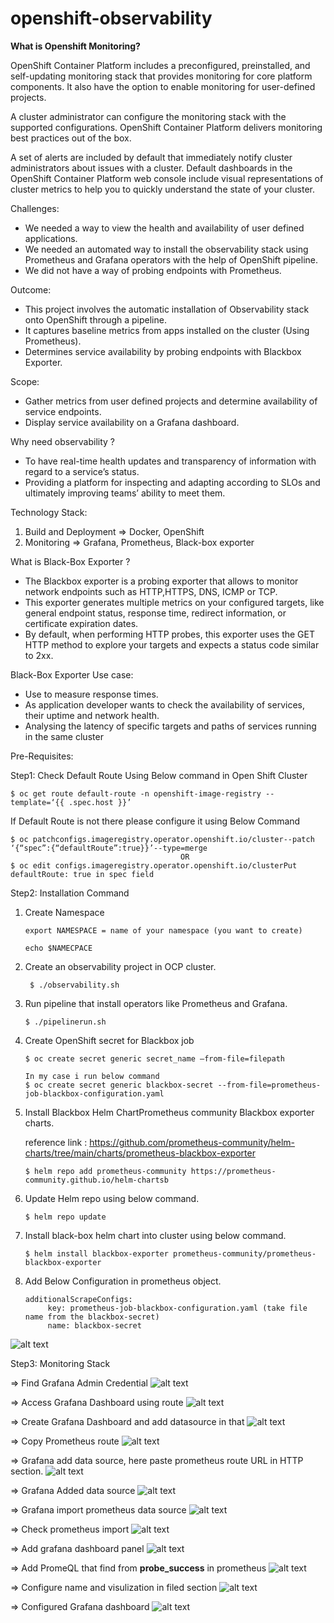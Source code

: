# openshift-observability

**What is Openshift Monitoring?**

OpenShift Container Platform includes a preconfigured, preinstalled, and self-updating monitoring stack that provides monitoring for core platform components. It also have the option to enable monitoring for user-defined projects.

A cluster administrator can configure the monitoring stack with the supported configurations. OpenShift Container Platform delivers monitoring best practices out of the box.

A set of alerts are included by default that immediately notify cluster administrators about issues with a cluster. Default dashboards in the OpenShift Container Platform web console include visual representations of cluster metrics to help you to quickly understand the state of your cluster.

 
Challenges:
- We needed a way to view the health and availability of user defined applications.
- We needed an automated way to install the observability stack using Prometheus and Grafana operators with the help of OpenShift pipeline.
- We did not have a way of probing endpoints with Prometheus.

Outcome:
- This project involves the automatic installation of Observability stack onto OpenShift through a pipeline.
- It captures baseline metrics from apps installed on the cluster (Using Prometheus).
- Determines service availability by probing endpoints with Blackbox Exporter.

Scope:
- Gather metrics from user defined projects and determine availability of service endpoints.
- Display service availability on a Grafana dashboard.

Why need observability ?
- To have real-time health updates and transparency of information with regard to a service’s status.
- Providing a platform for inspecting and adapting according to SLOs and ultimately improving teams’ ability to meet them.

Technology Stack:
  1) Build and Deployment => Docker, OpenShift
  2) Monitoring => Grafana, Prometheus, Black-box exporter

What is Black-Box Exporter ? 
- The Blackbox exporter is a probing exporter that allows to monitor network endpoints such as HTTP,HTTPS, DNS, ICMP or TCP.
- This exporter generates multiple metrics on your configured targets, like general endpoint status, response time, redirect information, or certificate expiration dates.
- By default, when performing HTTP probes, this exporter uses the GET HTTP method to explore your targets and expects a status code similar to 2xx.

Black-Box Exporter Use case:
- Use to measure response times.
- As application developer wants to check the availability of services, their uptime and network health.
- Analysing the latency of specific targets and paths of services running in the same cluster



Pre-Requisites:

Step1: Check Default Route Using Below command in Open Shift Cluster 

    $ oc get route default-route -n openshift-image-registry --template=‘{{ .spec.host }}’

If Default Route is not there please configure it using Below Command 

    $ oc patchconfigs.imageregistry.operator.openshift.io/cluster--patch ‘{“spec”:{“defaultRoute”:true}}’--type=merge 
                                          OR 
    $ oc edit configs.imageregistry.operator.openshift.io/clusterPut defaultRoute: true in spec field



Step2: Installation Command
    
1) Create Namespace
     
       export NAMESPACE = name of your namespace (you want to create)
       
       echo $NAMECPACE
       
2) Create an observability project in OCP cluster.
 
        $ ./observability.sh 
    
3)  Run pipeline that install operators like Prometheus and Grafana.

        $ ./pipelinerun.sh
    
4) Create OpenShift secret for Blackbox job 

       $ oc create secret generic secret_name –from-file=filepath 
       
       In my case i run below command 
       $ oc create secret generic blackbox-secret --from-file=prometheus-job-blackbox-configuration.yaml
       
5) Install Blackbox Helm ChartPrometheus community Blackbox exporter charts.

      reference link : https://github.com/prometheus-community/helm-charts/tree/main/charts/prometheus-blackbox-exporter

       $ helm repo add prometheus-community https://prometheus-community.github.io/helm-chartsb
       
6) Update Helm repo using below command.
        
       $ helm repo update

7) Install black-box helm chart into cluster using below command.

       $ helm install blackbox-exporter prometheus-community/prometheus-blackbox-exporter
    
    
    
8) Add Below Configuration in prometheus object.

       additionalScrapeConfigs:
            key: prometheus-job-blackbox-configuration.yaml (take file name from the blackbox-secret)
            name: blackbox-secret

![alt text](https://github.com/Bhavesh1993/openshift-observability/blob/35203211c705da0439d8133bb16fa7dfae05411f/images/black-box%20configuration%20with%20prometheus.png)

        
            


Step3: Monitoring Stack 


=> Find Grafana Admin Credential
![alt text](https://github.com/Bhavesh1993/openshift-observability/blob/c468705a5bff6b65d5e5b0ee3c0a8613cdb53180/images/grafana_admin_credentials.png)


=> Access Grafana Dashboard using route
![alt text](https://github.com/Bhavesh1993/openshift-observability/blob/c468705a5bff6b65d5e5b0ee3c0a8613cdb53180/images/grafana_basic_dashboard.png)


=> Create Grafana Dashboard and add datasource in that 
![alt text](https://github.com/Bhavesh1993/openshift-observability/blob/c468705a5bff6b65d5e5b0ee3c0a8613cdb53180/images/grafana_datasource_configuration.png)


=> Copy Prometheus route 
![alt text](https://github.com/Bhavesh1993/openshift-observability/blob/c468705a5bff6b65d5e5b0ee3c0a8613cdb53180/images/prometheus_route.png)


=> Grafana add data source, here paste prometheus route URL in HTTP section.
![alt text](https://github.com/Bhavesh1993/openshift-observability/blob/c468705a5bff6b65d5e5b0ee3c0a8613cdb53180/images/grafana_add_data_source.png)


=> Grafana Added data source
![alt text](https://github.com/Bhavesh1993/openshift-observability/blob/c468705a5bff6b65d5e5b0ee3c0a8613cdb53180/images/garana_added_data_source.png)


=> Grafana import prometheus data source
![alt text](https://github.com/Bhavesh1993/openshift-observability/blob/c468705a5bff6b65d5e5b0ee3c0a8613cdb53180/images/grafana_add_data_source_prometheus.png)


=> Check prometheus import 
![alt text](https://github.com/Bhavesh1993/openshift-observability/blob/c468705a5bff6b65d5e5b0ee3c0a8613cdb53180/images/grafana_dashbaord_datasource.png)


=> Add grafana dashboard panel
![alt text](https://github.com/Bhavesh1993/openshift-observability/blob/c468705a5bff6b65d5e5b0ee3c0a8613cdb53180/images/grafana_add_panel.png)


=> Add PromeQL that find from **probe_success** in prometheus 
![alt text](https://github.com/Bhavesh1993/openshift-observability/blob/c468705a5bff6b65d5e5b0ee3c0a8613cdb53180/images/grafana_add_promQL.png)


=> Configure name and visulization in filed section
![alt text](https://github.com/Bhavesh1993/openshift-observability/blob/c468705a5bff6b65d5e5b0ee3c0a8613cdb53180/images/grafana_add_promeQL_field.png)


=> Configured Grafana dashboard
![alt text](https://github.com/Bhavesh1993/openshift-observability/blob/c468705a5bff6b65d5e5b0ee3c0a8613cdb53180/images/grafana_final_dashboard.png)



